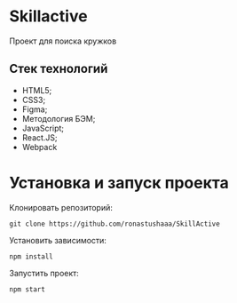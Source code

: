 # Skillactive

Проект для поиска кружков

## **Стек технологий**

- HTML5;
- CSS3;
- Figma;
- Методология БЭМ;
- JavaScript;
- React.JS;
- Webpack

# **Установка и запуск проекта**

Клонировать репозиторий:

    git clone https://github.com/ronastushaaa/SkillActive
    
Установить зависимости:

    npm install


Запустить проект:

    npm start

